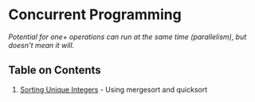 # Concurrent Programming

*Potential for one+ operations can run at the same time (parallelism), but doesn't mean it will.*

## Table on Contents
1. [Sorting Unique Integers](Sorting_Unique_Integers) - Using mergesort and quicksort
